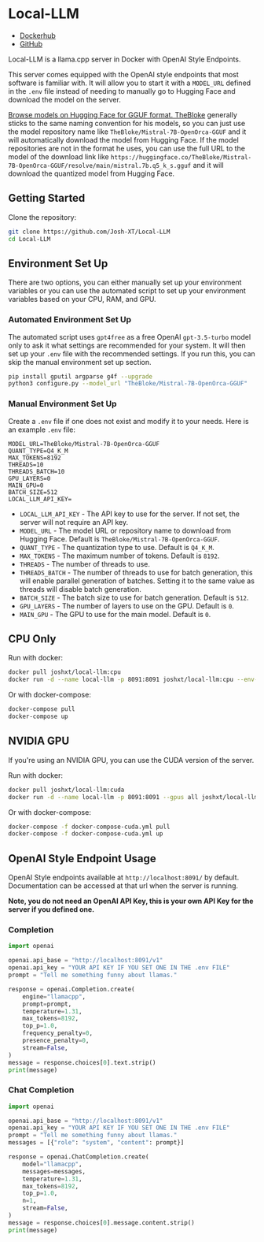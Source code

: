 # Local-LLM

- [Dockerhub](https://hub.docker.com/r/joshxt/local-llm/tags)
- [GitHub](https://github.com/Josh-XT/Local-LLM)

Local-LLM is a llama.cpp server in Docker with OpenAI Style Endpoints.

This server comes equipped with the OpenAI style endpoints that most software is familiar with. It will allow you to start it with a `MODEL_URL` defined in the `.env` file instead of needing to manually go to Hugging Face and download the model on the server.

[Browse models on Hugging Face for GGUF format. TheBloke](https://huggingface.co/TheBloke?search_models=GGUF) generally sticks to the same naming convention for his models, so you can just use the model repository name like `TheBloke/Mistral-7B-OpenOrca-GGUF` and it will automatically download the model from Hugging Face. If the model repositories are not in the format he uses, you can use the full URL to the model of the download link like `https://huggingface.co/TheBloke/Mistral-7B-OpenOrca-GGUF/resolve/main/mistral.7b.q5_k_s.gguf` and it will download the quantized model from Hugging Face.

## Getting Started

Clone the repository:

```bash
git clone https://github.com/Josh-XT/Local-LLM
cd Local-LLM
```

## Environment Set Up

There are two options, you can either manually set up your environment variables or you can use the automated script to set up your environment variables based on your CPU, RAM, and GPU.

### Automated Environment Set Up

The automated script uses `gpt4free` as a free OpenAI `gpt-3.5-turbo` model only to ask it what settings are recommended for your system. It will then set up your `.env` file with the recommended settings. If you run this, you can skip the manual environment set up section.

```bash
pip install gputil argparse g4f --upgrade
python3 configure.py --model_url "TheBloke/Mistral-7B-OpenOrca-GGUF"
```

### Manual Environment Set Up

Create a `.env` file if one does not exist and modify it to your needs. Here is an example `.env` file:

```env
MODEL_URL=TheBloke/Mistral-7B-OpenOrca-GGUF
QUANT_TYPE=Q4_K_M
MAX_TOKENS=8192
THREADS=10
THREADS_BATCH=10
GPU_LAYERS=0
MAIN_GPU=0
BATCH_SIZE=512
LOCAL_LLM_API_KEY=
```

- `LOCAL_LLM_API_KEY` - The API key to use for the server. If not set, the server will not require an API key.
- `MODEL_URL` - The model URL or repository name to download from Hugging Face. Default is `TheBloke/Mistral-7B-OpenOrca-GGUF`.
- `QUANT_TYPE` - The quantization type to use. Default is `Q4_K_M`.
- `MAX_TOKENS` - The maximum number of tokens. Default is `8192`.
- `THREADS` - The number of threads to use.
- `THREADS_BATCH` - The number of threads to use for batch generation, this will enable parallel generation of batches. Setting it to the same value as threads will disable batch generation.
- `BATCH_SIZE` - The batch size to use for batch generation. Default is `512`.
- `GPU_LAYERS` - The number of layers to use on the GPU. Default is `0`.
- `MAIN_GPU` - The GPU to use for the main model. Default is `0`.

## CPU Only

Run with docker:

```bash
docker pull joshxt/local-llm:cpu
docker run -d --name local-llm -p 8091:8091 joshxt/local-llm:cpu --env-file .env
```

Or with docker-compose:

```bash
docker-compose pull
docker-compose up
```

## NVIDIA GPU

If you're using an NVIDIA GPU, you can use the CUDA version of the server.

Run with docker:

```bash
docker pull joshxt/local-llm:cuda
docker run -d --name local-llm -p 8091:8091 --gpus all joshxt/local-llm:cuda --env-file .env
```

Or with docker-compose:

```bash
docker-compose -f docker-compose-cuda.yml pull
docker-compose -f docker-compose-cuda.yml up
```

## OpenAI Style Endpoint Usage

OpenAI Style endpoints available at `http://localhost:8091/` by default. Documentation can be accessed at that url when the server is running.

**Note, you do not need an OpenAI API Key, this is your own API Key for the server if you defined one.**

### Completion

```python
import openai

openai.api_base = "http://localhost:8091/v1"
openai.api_key = "YOUR API KEY IF YOU SET ONE IN THE .env FILE"
prompt = "Tell me something funny about llamas."

response = openai.Completion.create(
    engine="llamacpp",
    prompt=prompt,
    temperature=1.31,
    max_tokens=8192,
    top_p=1.0,
    frequency_penalty=0,
    presence_penalty=0,
    stream=False,
)
message = response.choices[0].text.strip()
print(message)
```

### Chat Completion

```python
import openai

openai.api_base = "http://localhost:8091/v1"
openai.api_key = "YOUR API KEY IF YOU SET ONE IN THE .env FILE"
prompt = "Tell me something funny about llamas."
messages = [{"role": "system", "content": prompt}]

response = openai.ChatCompletion.create(
    model="llamacpp",
    messages=messages,
    temperature=1.31,
    max_tokens=8192,
    top_p=1.0,
    n=1,
    stream=False,
)
message = response.choices[0].message.content.strip()
print(message)
```
